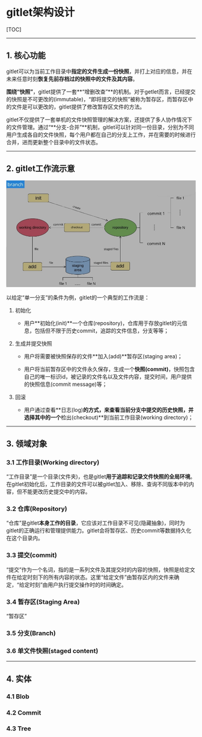 # gitlet架构设计

[TOC]

---

## 1. 核心功能

gitlet可以为当前工作目录中**指定的文件生成一份快照**，并打上对应的信息，并在未来任意时刻**恢复先前存档过的快照中的文件及其内容**。

**围绕“快照”**，gitlet提供了一套**“增删改查”**的机制。对于getlet而言，已经提交的快照是不可更改的(immutable)，“即将提交的快照”被称为暂存区，而暂存区中的文件是可以更改的，gitlet提供了修改暂存区文件的方法。

gitlet不仅提供了一套单机的文件快照管理的解决方案，还提供了多人协作情况下的文件管理。通过“**分支-合并”**机制，gitlet可以针对同一份目录，分别为不同用户生成各自的文件快照，每个用户都在自己的分支上工作，并在需要的时候进行合并，进而更新整个目录中的文件状态。

---

## 2. gitlet工作流示意

![](./pic/structure-workflow.jpg)

以给定“单一分支”的条件为例，gitlet的一个典型的工作流是：

1. 初始化

   - 用户**初始化(init)**一个仓库(repository)，仓库用于存放gitlet的元信息，包括但不限于历史commit，追踪的文件信息，分支等等；

2. 生成并提交快照

   - 用户将需要被快照保存的文件**加入(add)**暂存区(staging area)；

   - 用户将当前暂存区中的文件永久保存，生成一个**快照(commit)**，快照包含自己的唯一标识id，被记录的文件名以及文件内容，提交时间，用户提供的快照信息(commit message)等；

3. 回滚

   - 用户通过查看**日志(log)**的方式，来查看当前分支中提交的历史快照，并选择其中的一个**检出(checkout)**到当前工作目录(working directory)；

---

## 3. 领域对象

### 3.1 工作目录(Working directory)

“工作目录”是一个目录(文件夹)，也是gitlet**用于追踪和记录文件快照的全局环境**。在gitlet初始化后，工作目录的文件可以被gitlet加入、移除、查询不同版本中的内容，但不能更改历史提交中的内容。

### 3.2 仓库(Repository)

“仓库”是gitlet**本身工作的目录**，它应该对工作目录不可见(隐藏抽象)，同时为gitlet的正确运行和管理提供能力。gitlet会将暂存区、历史commit等数据持久化在这个目录内。

### 3.3 提交(commit)

“提交”作为一个名词，指的是一系列文件及其提交时的内容的快照，快照是给定文件在给定时刻下的所有内容的状态。这里“给定文件”由暂存区内的文件来确定，“给定时刻”由用户执行提交操作时的时间确定。

### 3.4 暂存区(Staging Area)

“暂存区”

### 3.5 分支(Branch)



### 3.6 单文件快照(staged content)



---

## 4. 实体

### 4.1 Blob



### 4.2 Commit



### 4.3 Tree
